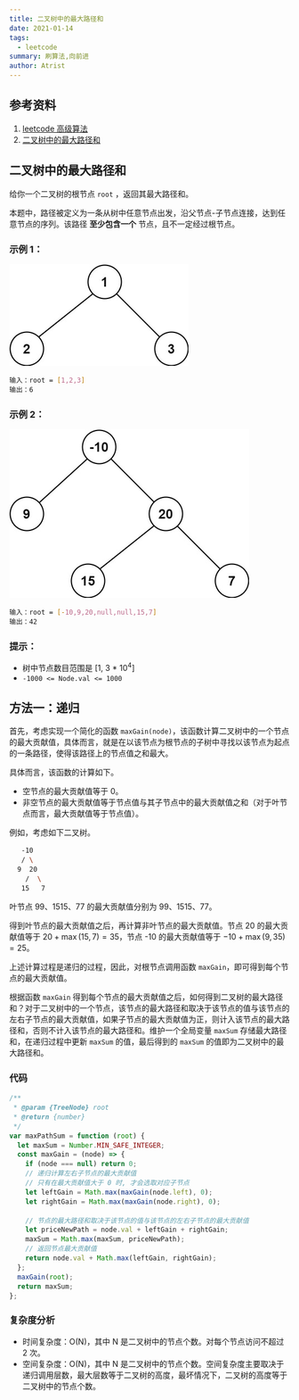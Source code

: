 ```yaml
---
title: 二叉树中的最大路径和
date: 2021-01-14
tags:
  - leetcode
summary: 刷算法,向前进
author: Atrist
---
```


## 参考资料

1. [leetcode 高级算法](https://leetcode-cn.com/leetbook/detail/top-interview-questions-hard/)
2. [二叉树中的最大路径和](https://leetcode-cn.com/problems/binary-tree-maximum-path-sum/description/)
## 二叉树中的最大路径和
给你一个二叉树的根节点 `root` ，返回其最大路径和。

本题中，路径被定义为一条从树中任意节点出发，沿父节点-子节点连接，达到任意节点的序列。该路径 **至少包含一个** 节点，且不一定经过根节点。

### 示例 1：
![](./images/124_fig1.jpg)

```bash
输入：root = [1,2,3]
输出：6
```
### 示例 2：
![](./images/124_fig2.jpg)

```bash
输入：root = [-10,9,20,null,null,15,7]
输出：42
```
### 提示：

- 树中节点数目范围是 [1, 3 * $10^4$]
- `-1000 <= Node.val <= 1000`

## 方法一：递归
首先，考虑实现一个简化的函数 `maxGain(node)`，该函数计算二叉树中的一个节点的最大贡献值，具体而言，就是在以该节点为根节点的子树中寻找以该节点为起点的一条路径，使得该路径上的节点值之和最大。

具体而言，该函数的计算如下。
- 空节点的最大贡献值等于 0。
- 非空节点的最大贡献值等于节点值与其子节点中的最大贡献值之和（对于叶节点而言，最大贡献值等于节点值）。

例如，考虑如下二叉树。

```bash
   -10
   / \
  9  20
    /  \
   15   7
```
叶节点 99、1515、77 的最大贡献值分别为 99、1515、77。

得到叶节点的最大贡献值之后，再计算非叶节点的最大贡献值。节点 20 的最大贡献值等于 $20+\max(15,7)=35$，节点 -10 的最大贡献值等于 $-10+\max(9,35)=25$。

上述计算过程是递归的过程，因此，对根节点调用函数 `maxGain`，即可得到每个节点的最大贡献值。

根据函数 `maxGain` 得到每个节点的最大贡献值之后，如何得到二叉树的最大路径和？对于二叉树中的一个节点，该节点的最大路径和取决于该节点的值与该节点的左右子节点的最大贡献值，如果子节点的最大贡献值为正，则计入该节点的最大路径和，否则不计入该节点的最大路径和。维护一个全局变量 `maxSum` 存储最大路径和，在递归过程中更新 `maxSum` 的值，最后得到的 `maxSum` 的值即为二叉树中的最大路径和。
### 代码
```js
/**
 * @param {TreeNode} root
 * @return {number}
 */
var maxPathSum = function (root) {
  let maxSum = Number.MIN_SAFE_INTEGER;
  const maxGain = (node) => {
    if (node === null) return 0;
    // 递归计算左右子节点的最大贡献值
    // 只有在最大贡献值大于 0 时, 才会选取对应子节点
    let leftGain = Math.max(maxGain(node.left), 0);
    let rightGain = Math.max(maxGain(node.right), 0);

    // 节点的最大路径和取决于该节点的值与该节点的左右子节点的最大贡献值
    let priceNewPath = node.val + leftGain + rightGain;
    maxSum = Math.max(maxSum, priceNewPath);
    // 返回节点最大贡献值
    return node.val + Math.max(leftGain, rightGain);
  };
  maxGain(root);
  return maxSum;
};
```
### 复杂度分析

- 时间复杂度：O(N)，其中 N 是二叉树中的节点个数。对每个节点访问不超过 2 次。
- 空间复杂度：O(N)，其中 N 是二叉树中的节点个数。空间复杂度主要取决于递归调用层数，最大层数等于二叉树的高度，最坏情况下，二叉树的高度等于二叉树中的节点个数。